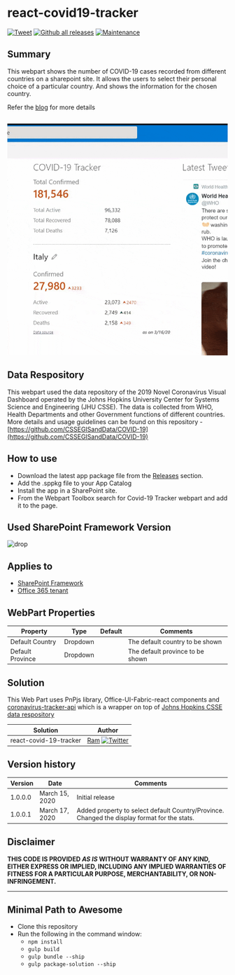 # react-covid19-tracker
[![Tweet](https://img.shields.io/twitter/url?url=https://github.com/RamPrasadMeenavalli/react-covid19-tracker)](https://twitter.com/intent/tweet?text=SPFx%20COVID-19%20tracker%20webpart&url=https://github.com/RamPrasadMeenavalli/react-covid19-tracker) 
[![Github all releases](https://img.shields.io/github/downloads/RamPrasadMeenavalli/react-covid19-tracker/total.svg)](https://github.com/RamPrasadMeenavalli/react-covid19-tracker/releases/)
[![Maintenance](https://img.shields.io/badge/Maintained%3F-yes-green.svg)](https://github.com/RamPrasadMeenavalli/react-covid19-tracker)
## Summary
This webpart shows the number of COVID-19 cases recorded from different countries on a sharepoint site. It allows the users to select their personal choice of a particular country. And shows the information for the chosen country.

Refer the [blog](https://blog.meenavalli.in/post/spfx-covid-19-tracker-webpart) for more details
##  
![covid19-tracker](/assets/screen-one.gif) 

## Data Respository
This webpart used the data repository of the 2019 Novel Coronavirus Visual Dashboard operated by the Johns Hopkins University Center for Systems Science and Engineering (JHU CSSE).
The data is collected from WHO, Health Departments and other Government functions of different countries. More details and usage guidelines can be found on this repository - [https://github.com/CSSEGISandData/COVID-19](https://github.com/CSSEGISandData/COVID-19)

## How to use
- Download the latest app package file from the [Releases](https://github.com/RamPrasadMeenavalli/react-covid19-tracker/releases) section. 
- Add the .sppkg file to your App Catalog 
- Install the app in a SharePoint site.
- From the Webpart Toolbox search for Covid-19 Tracker webpart and add it to the page.

## Used SharePoint Framework Version 
![drop](https://img.shields.io/badge/version-1.10.0-green.svg)

## Applies to

* [SharePoint Framework](https:/dev.office.com/sharepoint)
* [Office 365 tenant](https://dev.office.com/sharepoint/docs/spfx/set-up-your-development-environment)


## WebPart Properties
 
Property |Type|Default| Comments
--------------------|----|--------|----------
Default Country | Dropdown |  | The default country to be shown
Default Province | Dropdown |   | The default province to be shown
## Solution
This Web Part uses PnPjs library, Office-UI-Fabric-react components and [coronavirus-tracker-api](https://github.com/ExpDev07/coronavirus-tracker-api) which is a wrapper on top of [Johns Hopkins CSSE data respository](https://github.com/CSSEGISandData/COVID-19)

Solution|Author
--------|---------
react-covid-19-tracker|[Ram](https://twitter.com/ram_meenavalli) [![Twitter](https://img.shields.io/twitter/follow/ram_meenavalli.svg?style=social&label=@ram_meenavalli)](https://twitter.com/ram_meenavalli)

## Version history

Version|Date|Comments
-------|----|--------
1.0.0.0|March 15, 2020|Initial release
1.0.0.1|March 17, 2020|Added property to select default Country/Province. Changed the display format for the stats.

## Disclaimer
**THIS CODE IS PROVIDED *AS IS* WITHOUT WARRANTY OF ANY KIND, EITHER EXPRESS OR IMPLIED, INCLUDING ANY IMPLIED WARRANTIES OF FITNESS FOR A PARTICULAR PURPOSE, MERCHANTABILITY, OR NON-INFRINGEMENT.**

---

## Minimal Path to Awesome

- Clone this repository
- Run the following in the command window:
  - `npm install`
  - `gulp build`
  - `gulp bundle --ship`
  - `gulp package-solution --ship`

